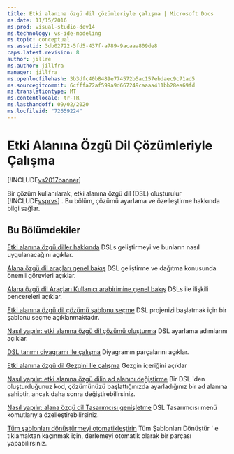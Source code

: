 ```yaml
---
title: Etki alanına özgü dil çözümleriyle çalışma | Microsoft Docs
ms.date: 11/15/2016
ms.prod: visual-studio-dev14
ms.technology: vs-ide-modeling
ms.topic: conceptual
ms.assetid: 3db02722-5fd5-437f-a789-9acaaa809de8
caps.latest.revision: 8
author: jillre
ms.author: jillfra
manager: jillfra
ms.openlocfilehash: 3b3dfc40b8489e774572b5ac157ebdaec9c71ad5
ms.sourcegitcommit: 6cfffa72af599a9d667249caaaa411bb28ea69fd
ms.translationtype: MT
ms.contentlocale: tr-TR
ms.lasthandoff: 09/02/2020
ms.locfileid: "72659224"
---
```

# <a name="working-with-domain-specific-language-solutions"></a>Etki Alanına Özgü Dil Çözümleriyle Çalışma
[!INCLUDE[vs2017banner](../includes/vs2017banner.md)]

Bir çözüm kullanılarak, etki alanına özgü dil (DSL) oluşturulur [!INCLUDE[vsprvs](../includes/vsprvs-md.md)] . Bu bölüm, çözümü ayarlama ve özelleştirme hakkında bilgi sağlar.

## <a name="in-this-section"></a>Bu Bölümdekiler
 [Etki alanına özgü diller hakkında](../modeling/about-domain-specific-languages.md) DSLs geliştirmeyi ve bunların nasıl uygulanacağını açıklar.

 [Alana özgü dil araçları genel bakış](../modeling/overview-of-domain-specific-language-tools.md) DSL geliştirme ve dağıtma konusunda önemli görevleri açıklar.

 [Alana özgü dil Araçları Kullanıcı arabirimine genel bakış](../modeling/overview-of-the-domain-specific-language-tools-user-interface.md) DSLs ile ilişkili pencereleri açıklar.

 [Etki alanına özgü dil çözümü şablonu seçme](../modeling/choosing-a-domain-specific-language-solution-template.md) DSL projenizi başlatmak için bir şablonu seçme açıklanmaktadır.

 [Nasıl yapılır: etki alanına özgü dil çözümü oluşturma](../modeling/how-to-create-a-domain-specific-language-solution.md) DSL ayarlama adımlarını açıklar.

 [DSL tanımı diyagramı Ile çalışma](../modeling/working-with-the-dsl-definition-diagram.md) Diyagramın parçalarını açıklar.

 [Etki alanına özgü dil Gezgini Ile çalışma](../modeling/working-with-the-domain-specific-language-explorer.md) Gezgin içeriğini açıklar

 [Nasıl yapılır: etki alanına özgü dilin ad alanını değiştirme](../modeling/how-to-change-the-namespace-of-a-domain-specific-language.md) Bir DSL 'den oluşturduğunuz kod, çözümünüzü başlattığınızda ayarladığınız bir ad alanına sahiptir, ancak daha sonra değiştirebilirsiniz.

 [Nasıl yapılır: alana özgü dil Tasarımcısı genişletme](../modeling/how-to-extend-the-domain-specific-language-designer.md) DSL Tasarımcısı menü komutlarıyla özelleştirebilirsiniz.

 [Tüm şablonları dönüştürmeyi otomatikleştirin](https://msdn.microsoft.com/b63cfe20-fe5e-47cc-9506-59b29bca768a) Tüm Şablonları Dönüştür ' e tıklamaktan kaçınmak için, derlemeyi otomatik olarak bir parçası yapabilirsiniz.
